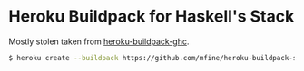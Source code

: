 # Heroku Buildpack for Haskell's Stack

Mostly stolen taken from [heroku-buildpack-ghc](https://github.com/begriffs/heroku-buildpack-ghc).

```bash
$ heroku create --buildpack https://github.com/mfine/heroku-buildpack-stack.git
```

